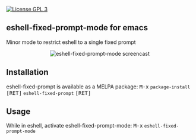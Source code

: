 [![License GPL 3][badge-license]](http://www.gnu.org/licenses/gpl-3.0.txt)

## eshell-fixed-prompt-mode for emacs
Minor mode to restrict eshell to a single fixed prompt

<p align="center">
<img src="https://raw.github.com/mallt/eshell-fixed-prompt-mode/master/eshell-fixed-prompt-mode.gif" alt="eshell-fixed-prompt-mode screencast"/>
</p>

## Installation
eshell-fixed-prompt is available as a MELPA package: <kbd>M-x</kbd> `package-install` <kbd>[RET]</kbd> `eshell-fixed-prompt` <kbd>[RET]</kbd>

## Usage
While in eshell, activate eshell-fixed-prompt-mode: <kbd>M-x</kbd> `eshell-fixed-prompt-mode`

[badge-license]: https://img.shields.io/badge/license-GPL_3-green.svg
